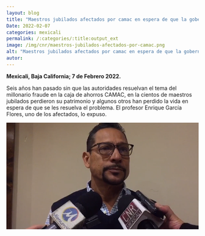 ```yaml
---
layout: blog
title: "Maestros jubilados afectados por camac en espera de que la gobernadora los atienda"
Date: 2022-02-07
categories: mexicali
permalink: /:categories/:title:output_ext
image: /img/cnr/maestros-jubilados-afectados-por-camac.png
alt: "Maestros jubilados afectados por camac en espera de que la gobernadora los atienda"
autor:
---
```


**Mexicali, Baja California; 7 de Febrero 2022.** 

Seis años han pasado sin que las autoridades resuelvan el tema del millonario fraude en la caja de ahorros CAMAC, en la cientos de maestros jubilados perdieron su patrimonio y algunos otros han perdido la vida en espera de que se les resuelva el problema. El profesor Enrique García Flores, uno de los afectados, lo expuso.

<div id="carouselExampleSlidesOnly" class="carousel slide" data-ride="carousel">
  <div class="carousel-inner">
    <div class="carousel-item active">
       <img class="d-block w-100" src="/img/cnr/maestros-jubilados-afectados-por-camac.png" loading="lazy"  alt="Maestros jubilados afectados por camac en espera de que la gobernadora los atienda">
    </div>
  </div>
</div>